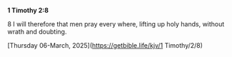 **1 Timothy 2:8**

8 I will therefore that men pray every where, lifting up holy hands, without wrath and doubting.

[Thursday 06-March, 2025](https://getbible.life/kjv/1 Timothy/2/8)
